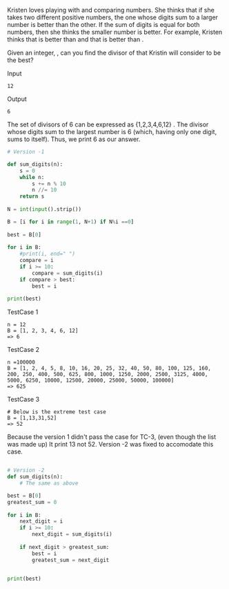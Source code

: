 
Kristen loves playing with and comparing numbers. She thinks that if she takes two different positive numbers, 
the one whose digits sum to a larger number is better than the other. If the sum of digits is equal for both numbers, 
then she thinks the smaller number is better. For example, Kristen thinks that  is better than  and that  is better than .

Given an integer, , can you find the divisor of  that Kristin will consider to be the best?

Input
```
12
```

Output
```
6
```

The set of divisors of 6 can be expressed as {1,2,3,4,6,12} . 
The divisor whose digits sum to the largest number is 6 (which, having only one digit, sums to itself). 
Thus, we print 6 as our answer.

```python
# Version -1

def sum_digits(n):
    s = 0
    while n:
        s += n % 10
        n //= 10
    return s
         
N = int(input().strip())

B = [i for i in range(1, N+1) if N%i ==0]
 
best = B[0]
 
for i in B:
    #print(i, end=" ")  
    compare = i
    if i >= 10:
        compare = sum_digits(i)
    if compare > best:
        best = i
 
print(best)
```

TestCase 1
```
n = 12
B = [1, 2, 3, 4, 6, 12]
=> 6
```


TestCase 2
```
n =100000
B = [1, 2, 4, 5, 8, 10, 16, 20, 25, 32, 40, 50, 80, 100, 125, 160, 200, 250, 400, 500, 625, 800, 1000, 1250, 2000, 2500, 3125, 4000, 5000, 6250, 10000, 12500, 20000, 25000, 50000, 100000]
=> 625
```


TestCase 3
```
# Below is the extreme test case
B = [1,13,31,52]
=> 52
```
Because the version 1 didn't pass the case for TC-3, (even though the list was made up)
It print 13 not 52.
Version -2 was fixed to accomodate this case.

```python

# Version -2
def sum_digits(n):
    # The same as above

best = B[0]
greatest_sum = 0
 
for i in B:
    next_digit = i
    if i >= 10:
        next_digit = sum_digits(i)
    
    if next_digit > greatest_sum:
        best = i
        greatest_sum = next_digit

 
print(best)

```
